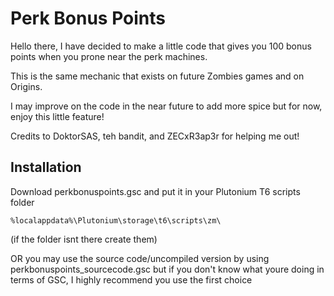 # Perk Bonus Points
Hello there, I have decided to make a little code that gives you 100 bonus points when you prone near the perk machines.

This is the same mechanic that exists on future Zombies games and on Origins.

I may improve on the code in the near future to add more spice but for now, enjoy this little feature!

Credits to DoktorSAS, teh bandit, and ZECxR3ap3r for helping me out!

## Installation
Download perkbonuspoints.gsc and put it in your Plutonium T6 scripts folder

```%localappdata%\Plutonium\storage\t6\scripts\zm\```

(if the folder isnt there create them)


OR you may use the source code/uncompiled version by using perkbonuspoints_sourcecode.gsc but if you don't know what youre doing in terms of GSC, I highly recommend you use the first choice
